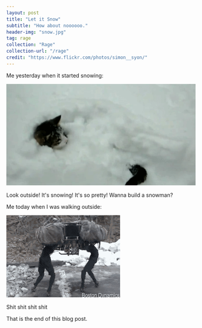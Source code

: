 ```yaml
---
layout: post
title: "Let it Snow"
subtitle: "How about noooooo."
header-img: "snow.jpg"
tag: rage
collection: "Rage"
collection-url: "/rage"
credit: "https://www.flickr.com/photos/simon__syon/"
---
```


Me yesterday when it started snowing:

<div class="img-center">
	<img src="/img/2014Nov/snowcat.gif">
	<p>Look outside! It's snowing! It's so pretty! Wanna build a snowman?</p>
</div>

Me today when I was walking outside:

<div class="img-center">
	<img src="/img/2014Nov/icerobot.gif">
	<p class="under-img-text">Shit shit shit shit</p>
</div>

That is the end of this blog post.